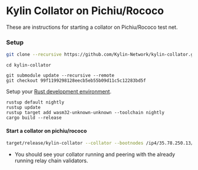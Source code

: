 # Kylin Collator on Pichiu/Rococo



These are instructions for starting a collator on Pichiu/Rococo test net.

### Setup

```bash
git clone --recursive https://github.com/Kylin-Network/kylin-collator.git
```
```
cd kylin-collator
```
```
git submodule update --recursive --remote
git checkout 99f1199298128eecb5eb55b09d11c5c12283bd5f
```

Setup your [Rust development environment](https://substrate.dev/docs/en/knowledgebase/getting-started). 
  
```
rustup default nightly
rustup update
rustup target add wasm32-unknown-unknown --toolchain nightly
cargo build --release
```  
 
#### Start a collator on pichiu/rococo

```bash
target/release/kylin-collator --collator --bootnodes /ip4/35.78.250.13/tcp/40333/p2p/12D3KooWQ3stLjQa4R1Rrccw1s9ViZHna37iuosaAcS2bmzUn9oe  --unsafe-ws-external  --name pichiu-collator-<your id> --force-authoring --parachain-id 2102 --chain ./pichiu-rococo-parachain-2102.json --port 40333 --ws-port 8844 --rpc-cors all --log parachain:debug  -- --execution wasm --chain ./rococo.json --port 30343 --ws-port 9977 
```

- You should see your collator running and peering with the already running relay chain validators.

